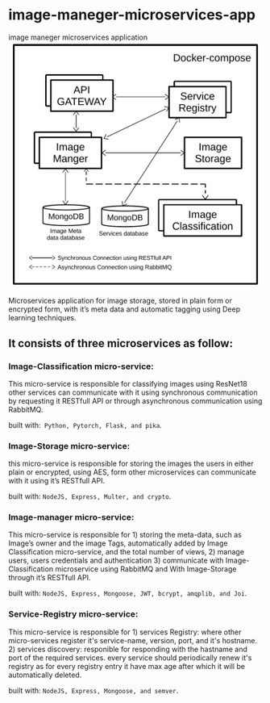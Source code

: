 # image-maneger-microservices-app
image maneger microservices application
![ProjectDiagram](./diagram.png)

Microservices application for image storage, stored in plain form or encrypted form, with it’s meta data and automatic tagging using Deep learning techniques. 

## It consists of three microservices as follow:

### Image-Classification micro-service:
This micro-service is responsible for classifying images using ResNet18 other services can communicate with it using synchronous communication by 
requesting it RESTfull API or through asynchronous communication using RabbitMQ.

built with:` Python, Pytorch, Flask, and pika`.

### Image-Storage micro-service:

this micro-service is responsible for storing the images the users in either plain or encrypted, using AES, form other microservices can communicate with it using it’s RESTfull API. 

built with: `NodeJS, Express, Multer, and crypto`.
### Image-manager micro-service:
This micro-service is responsible for 1) storing the meta-data, such as Image’s owner and the image Tags, automatically added by Image Classification micro-service, and the total number of views, 2) manage users, users credentials and authentication 3) communicate with Image-Classification microservice using RabbitMQ and With Image-Storage through it’s RESTfull API.

built with: `NodeJS, Express, Mongoose, JWT, bcrypt, amqplib, and Joi`.

### Service-Registry micro-service:
This micro-service is responsible for 1) services Registry: where other micro-services register it's service-name, version, port, and it's hostname.
2) services discovery: responible for responding with the hastname and port of the required services. 
every service should periodically renew it's registry as for every registry entry it have max age after which it will be automatically deleted.

built with: `NodeJS, Express, Mongoose, and semver`.